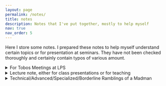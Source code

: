 ```yaml
---
layout: page
permalink: /notes/
title: notes
description: Notes that I've put together, mostly to help myself
nav: true
nav_order: 5
---
```


Here I store some notes. I prepared these notes to help myself understand certain topics or for presentation at seminars. They have not been checked thoroughly and certainly contain typos of various amount. 

<details><summary style="cursor: pointer">For Tobos Meetings at LPS</summary>

<div style="margin-left: 1em;">

Every now and then, Toby and his students run regular meetings to learn a particular topic, read a specfic paper, or to practice talking about works in progress. Here are the notes I prepared for these meetings. <br>

- 2023.April.13: Perfect set theorems for closed and analytic sets. <a href="April_13_2023_Perfect_set_theorems_LPS206.pdf">PDF</a> <br>
- 2022.Nov.22: Normal forms for \(\Sigma^1_1\), Luzin's arithmetic example, and prewellorderings. <a href="Nov_22_2022_Sigma11_normal_form_norms_prewellorderings.pdf">PDF</a>


<br><br>

</div>
</details>



<details><summary style="cursor: pointer">Lecture note, either for class presentations or for teaching</summary>

<div style="margin-left: 1em;">

- Introduction to Inaccessible Cardinals. <a href="intro_to_inaccessibility.pdf">PDF</a> <br>
- Measurable Cardinals and Elementary Embeddings. <a href="Measurable_Cardinal_Elem_Emb.pdf">PDF </a> <br>
- Product Forcing, Iterated Forcing, Continuum Coding, and Forcing the Ground Axiom.<a href="forcing_ground_axiom.pdf"> PDF </a> <br>
- (in Chinese) Magidor Characterization of Supercompactness, and Generic Ultrapowers. <a href="fudan_forcing_seminar_July22.pdf"> PDF </a> <br>
- (in Chinese, for general public) Infinity, Paradox, and Limits of Thoughts.<a href="Infinity__Paradox__and_the_Limits_of_Thoughts.pdf"> PDF </a> <br>
- (teaching material for intro logic) Decision tree method for filling out truth tables <a href="LPS30_decision_tree.pdf"> PDF </a> <br>

<br><br>
</div>
</details>



<details><summary style="cursor: pointer">Technical/Advanced/Specialized/Borderline Ramblings of a Madman</summary>

<div style="margin-left: 1em;">

- There is no Borel 2-coloring for the irrational rotation graph. <a href="no_borel_2_coloring.pdf"> PDF </a><br>
- Mouse capturing phenomena at \(\Delta^1_1\) and \(\Delta^1_2\). <a href="mouse_set_capturing.pdf"> PDF </a> <br>
- The largest \(\Pi^1_1\) thin set as a sharp. <a href="largest_thin_set_as_a_sharp.pdf"> PDF </a> <br>

<br><br>
</div>
</details>

